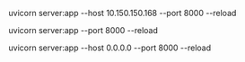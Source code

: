 uvicorn server:app --host 10.150.150.168 --port 8000 --reload

uvicorn server:app --port 8000 --reload

uvicorn server:app --host 0.0.0.0 --port 8000 --reload